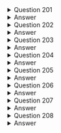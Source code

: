 
<details>
  <summary>Question 201</summary>

A company is developing a marketing communications service that targets mobile app users. The company needs to send confirmation messages with Short Message Service (SMS) to its users. The users must be able to reply to the SMS messages. The company must store the responses for a year for analysis. What should a solutions architect do to meet these requirements?

-   [ ] A. Create an Amazon Connect contact flow to send the SMS messages. Use AWS Lambda to process the responses.
-   [ ] B. Build an Amazon Pinpoint journey. Configure Amazon Pinpoint to send events to an Amazon Kinesis data stream for analysis and archiving.
-   [ ] C. Use Amazon Simple Queue Service (Amazon SQS) to distribute the SMS messages. Use AWS Lambda to process the responses.
-   [ ] D. Create an Amazon Simple Notification Service (Amazon SNS) FIFO topic. Subscribe an Amazon Kinesis data stream to the SNS topic for analysis and archiving.
   
</details>

<details>
  <summary>Answer</summary>

-   [ ] B. Build an Amazon Pinpoint journey. Configure Amazon Pinpoint to send events to an Amazon Kinesis data stream for analysis and archiving.
   

Why these are the correct answers:

B. Build an Amazon Pinpoint journey. Configure Amazon Pinpoint to send events to an Amazon Kinesis data stream for analysis and archiving.

-   [ ] Amazon Pinpoint is designed for marketing communication and supports sending and receiving SMS messages.
-   [ ] Amazon Pinpoint journeys allow you to create automated messaging campaigns.
-   [ ] Pinpoint can be configured to send events to a Kinesis data stream, enabling real-time analysis and archiving of responses.
-   [ ] This solution meets all the requirements: sending SMS, receiving replies, and storing responses for analysis.
   

Why are the other answers wrong?

-   [ ] A. Amazon Connect is a cloud-based contact center service, not primarily designed for automated marketing SMS campaigns. While it can send SMS, it is not the most suitable service for this scenario.
-   [ ] C. Amazon SQS is a message queuing service and is not designed for sending SMS messages. It is used for queuing messages between applications.
-   [ ] D. Amazon SNS is a publish/subscribe messaging service, not designed for two-way SMS communication or managing conversations. FIFO topics provide ordering, which is not a primary requirement here, and SNS does not directly handle SMS replies in a conversational manner.

Therefore, Option B is the most appropriate solution for the marketing communications service.

</details>

<details>
  <summary>Question 202</summary>

A company is planning to move its data to an Amazon S3 bucket. The data must be encrypted when it is stored in the S3 bucket. Additionally, the encryption key must be automatically rotated every year. Which solution will meet these requirements with the LEAST operational overhead?

-   [ ] A. Move the data to the S3 bucket. Use server-side encryption with Amazon S3 managed encryption keys (SSE-S3). Use the built-in key rotation behavior of SSE-S3 encryption keys.
-   [ ] B. Create an AWS Key Management Service (AWS KMS) customer managed key. Enable automatic key rotation. Set the S3 bucket's default encryption behavior to use the customer managed KMS key. Move the data to the S3 bucket.
-   [ ] C. Create an AWS Key Management Service (AWS KMS) customer managed key. Set the S3 bucket's default encryption behavior to use the customer managed KMS key. Move the data to the S3 bucket. Manually rotate the KMS key every year.
-   [ ] D. Encrypt the data with customer key material before moving the data to the S3 bucket. Create an AWS Key Management Service (AWS KMS) key without key material. Import the customer key material into the KMS key. Enable automatic key rotation.

</details>

<details>
  <summary>Answer</summary>

A. Move the data to the S3 bucket. Use server-side encryption with Amazon S3 managed encryption keys (SSE-S3). Use the built-in key rotation behavior of SSE-S3 encryption keys.

Why these are the correct answers:

A. Move the data to the S3 bucket. Use server-side encryption with Amazon S3 managed encryption keys (SSE-S3). Use the built-in key rotation behavior of SSE-S3 encryption keys.

-   [ ] SSE-S3 is the simplest encryption method, as AWS manages the encryption keys.
-   [ ] SSE-S3 provides automatic encryption of data at rest.
-   [ ] SSE-S3 keys are automatically rotated by AWS, which satisfies the key rotation requirement with the least operational overhead.

Why are the other answers wrong?

-   [ ] B. While using KMS customer managed keys with automatic key rotation meets the requirements, it involves more configuration than SSE-S3, increasing operational overhead.
-   [ ] C. Manually rotating KMS keys increases operational overhead, which contradicts the requirement for the least overhead.
-   [ ] D. Encrypting data before moving it to S3 and importing key material into KMS is the most complex option and has the highest operational overhead.

Therefore, Option A is the best solution as it meets the requirements with the least operational overhead.

</details>

<details>
  <summary>Question 203</summary>

The customers of a finance company request appointments with financial advisors by sending text messages. A web application that runs on Amazon EC2 instances accepts the appointment requests. The text messages are published to an Amazon Simple Queue Service (Amazon SQS) queue through the web application. Another application that runs on EC2 instances then sends meeting invitations and meeting confirmation email messages to the customers. After successful scheduling, this application stores the meeting information in an Amazon DynamoDB database. As the company expands, customers report that their meeting invitations are taking longer to arrive. What should a solutions architect recommend to resolve this issue?

-   [ ] A. Add a DynamoDB Accelerator (DAX) cluster in front of the DynamoDB database.
-   [ ] B. Add an Amazon API Gateway API in front of the web application that accepts the appointment requests.
-   [ ] C. Add an Amazon CloudFront distribution. Set the origin as the web application that accepts the appointment requests.
-   [ ] D. Add an Auto Scaling group for the application that sends meeting invitations. Configure the Auto Scaling group to scale based on the depth of the SOS queue.

</details>

<details>
  <summary>Answer</summary>

-   [ ] D. Add an Auto Scaling group for the application that sends meeting invitations. Configure the Auto Scaling group to scale based on the depth of the SOS queue.

Why these are the correct answers:

D. Add an Auto Scaling group for the application that sends meeting invitations. Configure the Auto Scaling group to scale based on the depth of the SOS queue.

-   [ ] The problem is identified as meeting invitations taking longer to arrive, indicating a bottleneck in the application that sends these invitations.
-   [ ] Auto Scaling groups can automatically adjust the number of EC2 instances based on demand.
-   [ ] Scaling based on SQS queue depth ensures that the application that sends meeting invitations scales in response to the number of requests waiting to be processed.

Why are the other answers wrong?

-   [ ] A. DAX is used to accelerate DynamoDB read operations, but the issue is with sending meeting invitations, not writing to the database.
-   [ ] B. API Gateway is used for managing APIs, not for processing messages or scaling the application that sends invitations.
-   [ ] C. CloudFront is a content delivery network (CDN) and does not address the processing bottleneck for sending invitations.

Therefore, Option D is the most appropriate solution to resolve the issue by scaling the application responsible for sending meeting invitations based on the queue depth.

</details>

<details>
  <summary>Question 204</summary>

An online retail company has more than 50 million active customers and receives more than 25,000 orders each day. The company collects purchase data for customers and stores this data in Amazon S3. Additional customer data is stored in Amazon RDS.

The company wants to make all the data available to various teams so that the teams can perform analytics. The solution must provide the ability to manage fine-grained permissions for the data and must minimize operational overhead. Which solution will meet these requirements?

-   [ ] A. Migrate the purchase data to write directly to Amazon RDS. Use RDS access controls to limit access.
-   [ ] B. Schedule an AWS Lambda function to periodically copy data from Amazon RDS to Amazon S3. Create an AWS Glue crawler. Use Amazon Athena to query the data. Use S3 policies to limit access.
-   [ ] C. Create a data lake by using AWS Lake Formation. Create an AWS Glue JDBC connection to Amazon RDS. Register the S3 bucket in Lake Formation. Use Lake Formation access controls to limit access.
-   [ ] D. Create an Amazon Redshift cluster. Schedule an AWS Lambda function to periodically copy data from Amazon S3 and Amazon RDS to Amazon Redshift. Use Amazon Redshift access controls to limit access.

</details>

<details>
  <summary>Answer</summary>

-   [ ] C. Create a data lake by using AWS Lake Formation. Create an AWS Glue JDBC connection to Amazon RDS. Register the S3 bucket in Lake Formation. Use Lake Formation access controls to limit access.

Why these are the correct answers:

C. Create a data lake by using AWS Lake Formation. Create an AWS Glue JDBC connection to Amazon RDS. Register the S3 bucket in Lake Formation. Use Lake Formation access controls to limit access.

-   [ ] AWS Lake Formation simplifies the process of setting up a data lake.
-   [ ] It allows for fine-grained access control at the table and column level.
-   [ ] Using AWS Glue connections, data from Amazon RDS can be integrated into the data lake.
-   [ ] This solution minimizes operational overhead by providing a centralized and managed way to handle data access and permissions.

Why are the other answers wrong?

-   [ ] A. Migrating all purchase data directly into Amazon RDS might not be scalable or cost-effective for large volumes of data. RDS access controls are not as fine-grained as Lake Formation.
-   [ ] B. Using Lambda, Glue, Athena, and S3 policies requires more manual configuration and management of permissions across different services compared to Lake Formation.
-   [ ] D. Amazon Redshift is a data warehouse and might be overkill for providing data access to various teams for general analytics. It also involves more operational overhead than Lake Formation.

Therefore, Option C is the most suitable solution because it provides fine-grained permissions and minimizes operational overhead.

</details>

<details>
  <summary>Question 205</summary>

A company hosts a marketing website in an on-premises data center. The website consists of static documents and runs on a single server. An administrator updates the website content infrequently and uses an SFTP client to upload new documents. The company decides to host its website on AWS and to use Amazon CloudFront. The company's solutions architect creates a CloudFront distribution. The solutions architect must design the most cost-effective and resilient architecture for website hosting to serve as the CloudFront origin. Which solution will meet these requirements?

-   [ ] A. Create a virtual server by using Amazon Lightsail. Configure the web server in the Lightsail instance. Upload website content by using an SFTP client.
-   [ ] B. Create an AWS Auto Scaling group for Amazon EC2 instances. Use an Application Load Balancer. Upload website content by using an SFTP client.
-   [ ] C. Create a private Amazon S3 bucket. Use an S3 bucket policy to allow access from a CloudFront origin access identity (OAI). Upload website content by using the AWS CLI.
-   [ ] D. Create a public Amazon S3 bucket. Configure AWS Transfer for SFTP. Configure the S3 bucket for website hosting. Upload website content by using the SFTP client.

</details>

<details>
  <summary>Answer</summary>

-   [ ] C. Create a private Amazon S3 bucket. Use an S3 bucket policy to allow access from a CloudFront origin access identity (OAI). Upload website content by using the AWS CLI.

Why these are the correct answers:

C. Create a private Amazon S3 bucket. Use an S3 bucket policy to allow access from a CloudFront origin access identity (OAI). Upload website content by using the AWS CLI.

-   [ ]   Amazon S3 is a cost-effective and highly available storage service for static website content.
-   [ ]   Using a private S3 bucket and an OAI ensures that the content is only accessible through CloudFront, enhancing security.
-   [ ]   This solution is resilient because S3 is inherently highly available and scalable.

Why are the other answers wrong?

-   [ ]   A. Amazon Lightsail is a virtual private server and is not designed for highly scalable and resilient website hosting. It does not integrate well with CloudFront for origin access control.
-   [ ]   B. Using EC2 instances and Auto Scaling with an Application Load Balancer is more complex and expensive than using S3 for static content. It also involves more operational overhead.
-   [ ]   D. A public S3 bucket is less secure. Using AWS Transfer for SFTP is not necessary for serving static website content and adds complexity.

Therefore, Option C is the most cost-effective and resilient solution for hosting a static website with CloudFront.

</details>

<details>
  <summary>Question 206</summary>

A company wants to manage Amazon Machine Images (AMIs). The company currently copies AMIs to the same AWS Region where the AMIs were created. The company needs to design an application that captures AWS API calls and sends alerts whenever the Amazon EC2 Createlmage API operation is called within the company's account. Which solution will meet these requirements with the LEAST operational overhead?

-   [ ] A. Create an AWS Lambda function to query AWS CloudTrail logs and to send an alert when a Createlmage API call is detected.
-   [ ] B. Configure AWS CloudTrail with an Amazon Simple Notification Service (Amazon SNS) notification that occurs when updated logs are sent to Amazon S3. Use Amazon Athena to create a new table and to query on Createlmage when an API call is detected.
-   [ ] C. Create an Amazon EventBridge (Amazon CloudWatch Events) rule for the Createlmage API call. Configure the target as an Amazon Simple Notification Service (Amazon SNS) topic to send an alert when a Createlmage API call is detected.
-   [ ] D. Configure an Amazon Simple Queue Service (Amazon SQS) FIFO queue as a target for AWS CloudTrail logs. Create an AWS Lambda function to send an alert to an Amazon Simple Notification Service (Amazon SNS) topic when a Createlmage API call is detected.
  
</details>

<details>
  <summary>Answer</summary>

-   [ ] C. Create an Amazon EventBridge (Amazon CloudWatch Events) rule for the Createlmage API call. Configure the target as an Amazon Simple Notification Service (Amazon SNS) topic to send an alert when a Createlmage API call is detected.
  
Why these are the correct answers:

C. Create an Amazon EventBridge (Amazon CloudWatch Events) rule for the Createlmage API call. Configure the target as an Amazon Simple Notification Service (Amazon SNS) topic to send an alert when a Createlmage API call is detected.

-   [ ] Amazon EventBridge allows you to create rules that react to events in your AWS environment, including API calls.
-   [ ] By creating a rule specifically for the `CreateImage` API call and setting an SNS topic as the target, you can efficiently trigger alerts with minimal setup and maintenance.
-   [ ] This solution avoids the need for custom code to query logs or manage queues, reducing operational overhead.
  
Why are the other answers wrong?

-   [ ] A. Using a Lambda function to query CloudTrail logs adds complexity and requires writing and maintaining code. It's also less efficient than EventBridge, which can directly capture the API event.
-   [ ] B. Configuring CloudTrail with SNS and then using Athena to query logs involves multiple services and more steps, increasing operational overhead. Athena is also better suited for analytical queries, not real-time alerting.
-   [ ] D. Using SQS to buffer CloudTrail logs and then processing them with Lambda adds unnecessary complexity and latency. EventBridge provides a more direct and efficient way to capture and react to API events.

Therefore, Option C is the most operationally efficient solution for capturing the `CreateImage` API call and sending alerts.

</details>

<details>
  <summary>Question 207</summary>

A company owns an asynchronous API that is used to ingest user requests and, based on the request type, dispatch requests to the appropriate microservice for processing. The company is using Amazon API Gateway to deploy the API front end, and an AWS Lambda function that invokes Amazon DynamoDB to store user requests before dispatching them to the processing microservices. The company provisioned as much DynamoDB throughput as its budget allows, but the company is still experiencing availability issues and is losing user requests. What should a solutions architect do to address this issue without impacting existing users?

-   [ ] A. Add throttling on the API Gateway with server-side throttling limits.
-   [ ] B. Use DynamoDB Accelerator (DAX) and Lambda to buffer writes to DynamoDB.
-   [ ] C. Create a secondary index in DynamoDB for the table with the user requests.
-   [ ] D. Use the Amazon Simple Queue Service (Amazon SQS) queue and Lambda to buffer writes to DynamoDB.
  
</details>

<details>
  <summary>Answer</summary>

-   [ ] D. Use the Amazon Simple Queue Service (Amazon SQS) queue and Lambda to buffer writes to DynamoDB.
  
Why these are the correct answers:

D. Use the Amazon Simple Queue Service (Amazon SQS) queue and Lambda to buffer writes to DynamoDB.

-   [ ]   Amazon SQS can act as a buffer between API Gateway/Lambda and DynamoDB, allowing requests to be queued during high traffic periods.
-   [ ]   This buffering prevents DynamoDB from being overwhelmed and helps avoid losing user requests.
-   [ ]   A Lambda function can then process the messages from the SQS queue and write them to DynamoDB at a controlled rate, ensuring that DynamoDB's throughput is not exceeded.

Why are the other answers wrong?

-   [ ]   A. Adding throttling on API Gateway might help to control the rate of requests, but it doesn't address the underlying issue of DynamoDB being unable to handle the write load. It could also result in losing user requests if they are throttled.
-   [ ]   B. DAX is a cache for DynamoDB, designed to accelerate read operations. It does not help with write-heavy scenarios or buffer writes.
-   [ ]   C. Creating a secondary index in DynamoDB can improve read performance but does not directly address the issue of high write volume causing availability issues.

Therefore, Option D is the most suitable solution to buffer writes to DynamoDB and prevent losing user requests.

</details>

<details>
  <summary>Question 208</summary>

A company needs to move data from an Amazon EC2 instance to an Amazon S3 bucket. The company must ensure that no API calls and no data are routed through public internet routes. Only the EC2 instance can have access to upload data to the S3 bucket. Which solution will meet these requirements?

- [ ] A. Create an interface VPC endpoint for Amazon S3 in the subnet where the EC2 instance is located. Attach a resource policy to the S3 bucket to only allow the EC2 instance's IAM role for access.
- [ ] B. Create a gateway VPC endpoint for Amazon S3 in the Availability Zone where the EC2 instance is located. Attach appropriate security groups to the endpoint. Attach a resource policy to the S3 bucket to only allow the EC2 instance's IAM role for access.
- [ ] C. Run the nslookup tool from inside the EC2 instance to obtain the private IP address of the S3 bucket's service API endpoint. Create a route in the VPC route table to provide the EC2 instance with access to the S3 bucket. Attach a resource policy to the S3 bucket to only allow the EC2 instance's IAM role for access.
- [ ] D. Use the AWS provided, publicly available ip-ranges.json file to obtain the private IP address of the S3 bucket's service API endpoint. Create a route in the VPC route table to provide the EC2 instance with access to the S3 bucket. Attach a resource policy to the S3 bucket to only allow the EC2 instance's IAM role for access.

</details>

<details>
  <summary>Answer</summary>

- [ ] A. Create an interface VPC endpoint for Amazon S3 in the subnet where the EC2 instance is located. Attach a resource policy to the S3 bucket to only allow the EC2 instance's IAM role for access.

Why these are the correct answers:

A. Create an interface VPC endpoint for Amazon S3 in the subnet where the EC2 instance is located. Attach a resource policy to the S3 bucket to only allow the EC2 instance's IAM role for access.

- [ ] Interface VPC endpoints use private IP addresses to access S3, ensuring that traffic does not traverse the public internet.
- [ ] Attaching a resource policy to the S3 bucket restricts access to only the specified IAM role of the EC2 instance, enhancing security.
- [ ] This solution meets the requirements of keeping traffic private and restricting access.

Why are the other answers wrong?

- [ ] B. Gateway VPC endpoints for S3 are accessed via a gateway and do not use private IP addresses in the same way as interface endpoints. They are simpler but do not provide the same level of network isolation. Security groups are not directly attached to gateway endpoints.
- [ ] C. Using `nslookup` to obtain private IP addresses is not a reliable or scalable solution. IP addresses can change, and this approach does not guarantee that traffic will remain within the AWS network.
- [ ] D. Similar to option C, relying on the `ip-ranges.json` file is not a robust method for ensuring private connectivity. These IP ranges can change, and it does not provide the security and reliability of VPC endpoints.

Therefore, Option A is the most secure and reliable solution for ensuring that data transfer to S3 from an EC2 instance remains within the AWS network and is properly secured.

</details>
















































